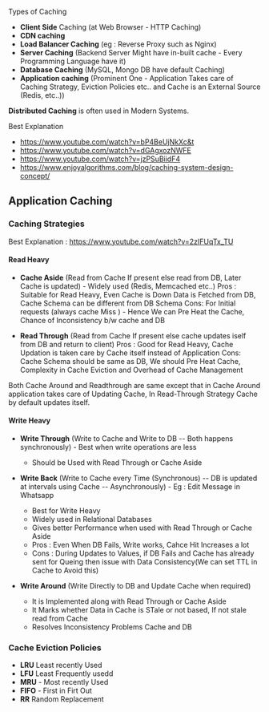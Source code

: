 
Types of Caching

- __Client Side__ Caching (at Web Browser - HTTP Caching)
- __CDN caching__
- __Load Balancer Caching__ (eg : Reverse Proxy such as Nginx)
- __Server Caching__ (Backend Server Might have in-built cache - Every Programming Language have it)
- __Database Caching__ (MySQL, Mongo DB have default Caching)
- __Application caching__  (Prominent One - Application Takes care of Caching Strategy, Eviction Policies etc.. and Cache is an External Source (Redis, etc..))

__Distributed Caching__ is often used in Modern Systems.

Best Explanation
- https://www.youtube.com/watch?v=bP4BeUjNkXc&t
- https://www.youtube.com/watch?v=dGAgxozNWFE
- https://www.youtube.com/watch?v=jzPSuBiidF4
- https://www.enjoyalgorithms.com/blog/caching-system-design-concept/

## Application Caching 

### Caching Strategies
Best Explanation : https://www.youtube.com/watch?v=2zIFUqTx_TU

#### Read Heavy
- __Cache Aside__ (Read from Cache If present else read from DB, Later Cache is updated) - Widely used (Redis, Memcached etc..)
Pros : Suitable for Read Heavy, Even Cache is Down Data is Fetched from DB, Cache Schema can be different from DB Schema
Cons: For Initial requests (always cache Miss ) - Hence We can Pre Heat the Cache, Chance of Inconsistency b/w cache and DB

- __Read Through__ (Read from Cache If present else cache updates iself from DB and return to client)
Pros : Good for Read Heavy, Cache Updation is taken care by Cache itself instead of Application
Cons: Cache Schema should be same as DB, We should Pre Heat Cache, Complexity in Cache Eviction and Overhead of Cache Management

Both Cache Around and Readthrough are same except that in Cache Around application takes care of Updating Cache, In Read-Through Strategy Cache by default updates itself.

#### Write Heavy

- __Write Through__ (Write to Cache and Write to DB -- Both happens synchronously) - Best when write operations are less
    - Should be Used with Read Through or Cache Aside 
- __Write Back__ (Write to Cache every Time (Synchronous) -- DB is updated at intervals using Cache -- Asynchronously) - Eg : Edit Message in Whatsapp
    - Best for Write Heavy
    - Widely used in Relational Databases
    - Gives better Performance when used with Read Through or Cache Aside
    - Pros : Even When DB Fails, Write works, Cahce Hit Increases a lot
    - Cons : During Updates to Values, if DB Fails and Cache has already sent for Queing then issue with Data Consistency(We can set TTL in Cache to Avoid this)
    
- __Write Around__ (Write Directly to DB and Update Cache when required) 
    - It is Implemented along with Read Through or Cache Aside 
    - It Marks whether Data in Cache is STale or not based, If not stale read from Cache
    - Resolves Inconsistency Problems Cache and DB


### Cache Eviction Policies

- __LRU__ Least recently Used
- __LFU__ Least Frequently usedd
- __MRU__ - Most recently Used
- __FIFO__ - First in Firt Out
- __RR__ Random Replacement
